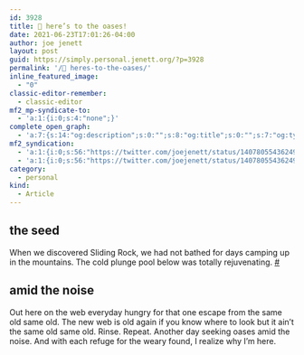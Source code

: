 ```yaml
---
id: 3928
title: 🍺 here’s to the oases!
date: 2021-06-23T17:01:26-04:00
author: joe jenett
layout: post
guid: https://simply.personal.jenett.org/?p=3928
permalink: '/🍺 heres-to-the-oases/'
inline_featured_image:
  - "0"
classic-editor-remember:
  - classic-editor
mf2_mp-syndicate-to:
  - 'a:1:{i:0;s:4:"none";}'
complete_open_graph:
  - 'a:7:{s:14:"og:description";s:0:"";s:8:"og:title";s:0:"";s:7:"og:type";s:0:"";s:12:"twitter:card";s:7:"summary";s:15:"twitter:creator";s:0:"";s:19:"twitter:description";s:0:"";s:8:"og:image";s:0:"";}'
mf2_syndication:
  - 'a:1:{i:0;s:56:"https://twitter.com/joejenett/status/1407805543624937475";}'
  - 'a:1:{i:0;s:56:"https://twitter.com/joejenett/status/1407805543624937475";}'
category:
  - personal
kind:
  - Article
---
```

## the seed

When we discovered Sliding Rock, we had not bathed for days camping up in the mountains. The cold plunge pool below was totally rejuvenating. [#](https://joe.jenett.org/#the%20oasis)

## amid the noise

Out here on the web everyday hungry for that one escape from the same old same old. The new web is old again if you know where to look but it ain’t the same old same old. Rinse. Repeat. Another day seeking oases amid the noise. And with each refuge for the weary found, I realize why I’m here.